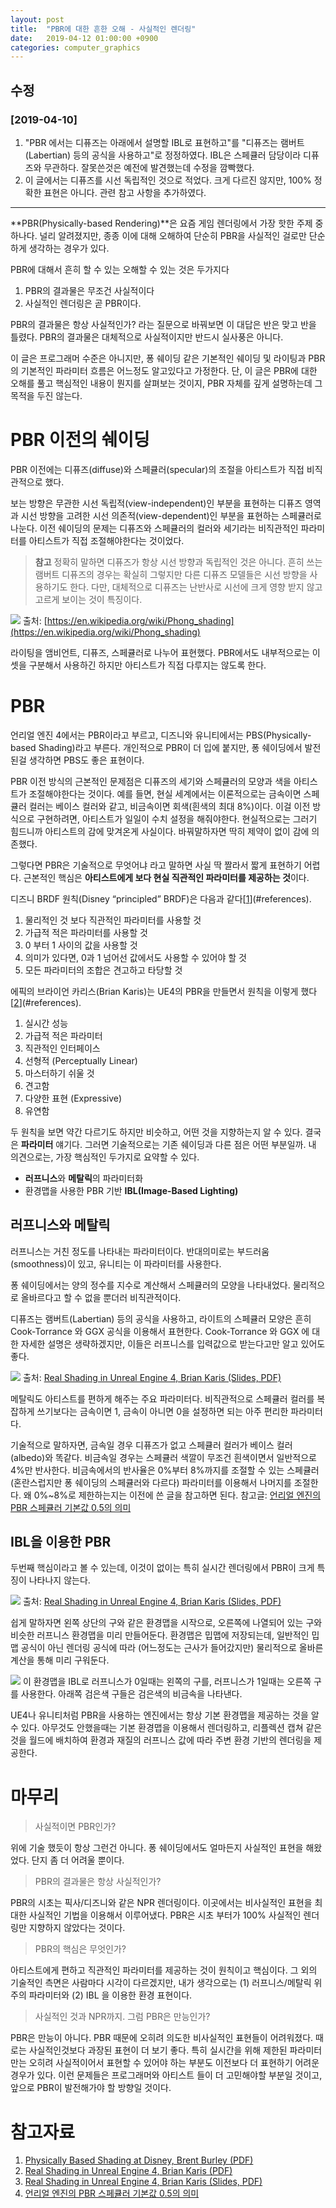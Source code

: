 ```yaml
---
layout: post
title:  "PBR에 대한 흔한 오해 - 사실적인 렌더링"
date:   2019-04-12 01:00:00 +0900
categories: computer_graphics
---
```

## 수정
### [2019-04-10]
1. "PBR 에서는 디퓨즈는 아래에서 설명할 IBL로 표현하고"를 "디퓨즈는 램버트(Labertian) 등의 공식을 사용하고"로 정정하였다. IBL은 스페큘러 담당이라 디퓨즈와 무관하다. 잘못쓴것은 예전에 발견했는데 수정을 깜빡했다.
2. 이 글에서는 디퓨즈를 시선 독립적인 것으로 적었다. 크게 다르진 않지만, 100% 정확한 표현은 아니다. 관련 참고 사항을 추가하였다.

---

**PBR(Physically-based Rendering)**은 요즘 게임 렌더링에서 가장 핫한 주제 중 하나다. 널리 알려졌지만, 종종 이에 대해 오해하여 단순히 PBR을 사실적인 걸로만 단순하게 생각하는 경우가 있다.

PBR에 대해서 흔히 할 수 있는 오해할 수 있는 것은 두가지다

1. PBR의 결과물은 무조건 사실적이다
2. 사실적인 렌더링은 곧 PBR이다.

PBR의 결과물은 항상 사실적인가? 라는 질문으로 바꿔보면 이 대답은 반은 맞고 반을 틀렸다. PBR의 결과물은 대체적으로 사실적이지만 반드시 실사풍은 아니다.

이 글은 프로그래머 수준은 아니지만, 퐁 쉐이딩 같은 기본적인 쉐이딩 및 라이팅과 PBR의 기본적인 파라미터 흐름은 어느정도 알고있다고 가정한다. 단, 이 글은 PBR에 대한 오해를 풀고 핵심적인 내용이 뭔지를 살펴보는 것이지, PBR 자체를 깊게 설명하는데 그 목적을 두진 않는다.

# PBR 이전의 쉐이딩
PBR 이전에는 디퓨즈(diffuse)와 스페큘러(specular)의 조절을 아티스트가 직접 비직관적으로 했다.

보는 방향은 무관한 시선 독립적(view-independent)인 부분을 표현하는 디퓨즈 영역과 시선 방향을 고려한 시선 의존적(view-dependent)인 부분을 표현하는 스페큘러로 나눈다. 이전 쉐이딩의 문제는 디퓨즈와 스페큘러의 컬러와 세기라는 비직관적인 파라미터를 아티스트가 직접 조절해야한다는 것이었다.

> **참고**
> 정확히 말하면 디퓨즈가 항상 시선 방향과 독립적인 것은 아니다. 흔히 쓰는 램버트 디퓨즈의 경우는 확실히 그렇지만 다른 디퓨즈 모델들은 시선 방향을 사용하기도 한다. 다만, 대체적으로 디퓨즈는 난반사로 시선에 크게 영향 받지 않고 고르게 보이는 것이 특징이다.

![](https://lh3.googleusercontent.com/-lJ0BUmU7hho/Ws9gOICFsHI/AAAAAAAASn0/Rq-bdTbH650s7ei3QeLofyQXFisdxRREQCHMYCw/s0/Phong_components_version_4.png)
출처: [https://en.wikipedia.org/wiki/Phong_shading](https://en.wikipedia.org/wiki/Phong_shading)

라이팅을 앰비언트, 디퓨즈, 스페큘러로 나누어 표현했다. PBR에서도 내부적으로는 이 셋을 구분해서 사용하긴 하지만 아티스트가 직접 다루지는 않도록 한다.

# PBR
언리얼 엔진 4에서는 PBR이라고 부르고, 디즈니와 유니티에서는 PBS(Physically-based Shading)라고 부른다. 개인적으로 PBR이 더 입에 붙지만, 퐁 쉐이딩에서 발전된걸 생각하면 PBS도 좋은 표현이다.

PBR 이전 방식의 근본적인 문제점은 디퓨즈의 세기와 스페큘러의 모양과 색을 아티스트가 조절해야한다는 것이다. 예를 들면, 현실 세계에서는 이론적으로는 금속이면 스페큘러 컬러는 베이스 컬러와 같고, 비금속이면 회색(흰색의 최대 8%)이다. 이걸 이전 방식으로 구현하려면, 아티스트가 일일이 수치 설정을 해줘야한다. 현실적으로는 그러기 힘드니까 아티스트의 감에 맞겨온게 사실이다. 바꿔말하자면 딱히 제약이 없이 감에 의존했다.

그렇다면 PBR은 기술적으로 무엇어냐 라고 말하면 사실 딱 짤라서 짧게 표현하기 어렵다. 근본적인 핵심은 **아티스트에게 보다 현실 직관적인 파라미터를 제공하는 것**이다. 

디즈니 BRDF 원칙(Disney “principled” BRDF)은 다음과 같다[[1]](#references).

1. 물리적인 것 보다 직관적인 파라미터를 사용할 것
1. 가급적 적은 파라미터를 사용할 것
1. 0 부터 1 사이의 값을 사용할 것
1. 의미가 있다면, 0과 1 넘어선 값에서도 사용할 수 있어야 할 것
1. 모든 파라미터의 조합은 견고하고 타당할 것

에픽의 브라이언 카리스(Brian Karis)는 UE4의 PBR을 만들면서 원칙을 이렇게 했다[[2]](#references).

1. 실시간 성능
2. 가급적 적은 파라미터
3. 직관적인 인터페이스
4. 선형적 (Perceptually Linear)
5. 마스터하기 쉬울 것
6. 견고함
7. 다양한 표현 (Expressive)
8. 유연함

두 원칙을 보면 약간 다르기도 하지만 비슷하고, 어떤 것을 지향하는지 알 수 있다. 결국은 **파라미터** 얘기다. 그러면 기술적으로는 기존 쉐이딩과 다른 점은 어떤 부분일까. 내 의견으로는, 가장 핵심적인 두가지로 요약할 수 있다.

* **러프니스**와 **메탈릭**의 파라미터화
* 환경맵을 사용한 PBR 기반 **IBL(Image-Based Lighting)**

## 러프니스와 메탈릭
러프니스는 거친 정도를 나타내는 파라미터이다. 반대의미로는 부드러움(smoothness)이 있고, 유니티는 이 파라미터를 사용한다.

퐁 쉐이딩에서는 양의 정수를 지수로 계산해서 스페큘러의 모양을 나타내었다. 물리적으로 올바르다고 할 수 없을 뿐더러 비직관적이다.

디퓨즈는 램버트(Labertian) 등의 공식을 사용하고, 라이트의 스페큘러 모양은 흔히 Cook-Torrance 와 GGX 공식을 이용해서 표현한다. Cook-Torrance 와 GGX 에 대한 자세한 설명은 생략하겠지만, 이들은 러프니스를 입력값으로 받는다고만 알고 있어도 좋다.

![](https://lh3.googleusercontent.com/-vxiTEBCQyZQ/Ws9nUyYY6yI/AAAAAAAASoE/o5aM6fAkc6c0cagOjBVkA3kyVfWfn_vMACHMYCw/s0/image_24769.jpg)
출처: [Real Shading in Unreal Engine 4, Brian Karis (Slides, PDF)](#references)

메탈릭도 아티스트를 편하게 해주는 주요 파라미터다. 비직관적으로 스페큘러 컬러를 복잡하게 쓰기보다는 금속이면 1, 금속이 아니면 0을 설정하면 되는 아주 편리한 파라미터다.

기술적으로 말하자면, 금속일 경우 디퓨즈가 없고 스페큘러 컬러가 베이스 컬러(albedo)와 똑같다. 비금속일 경우는 스페큘러 색깔이 무조건 흰색이면서 일반적으로 4%만 반사한다. 비금속에서의 반사율은 0%부터 8%까지를 조절할 수 있는 스페큘러(혼란스럽지만 퐁 쉐이딩의 스페큘러와 다르다) 파라미터를 이용해서 나머지를 조절한다. 왜 0%~8%로 제한하는지는 이전에 쓴 글을 참고하면 된다. 참고글: [언리얼 엔진의 PBR 스페큘러 기본값 0.5의 의미][4]

## IBL을 이용한 PBR
두번째 핵심이라고 볼 수 있는데, 이것이 없이는 특히 실시간 렌더링에서 PBR이 크게 특징이 나타나지 않는다.

![](https://lh3.googleusercontent.com/-F6Yqut3kMRc/Ws9pEHp8qGI/AAAAAAAASoU/-Uwl6bdFMEEKCMS55ptkeArHwzRZLvmIwCHMYCw/s0/2018-04-12_23-11-22.png)
출처: [Real Shading in Unreal Engine 4, Brian Karis (Slides, PDF)](#references)

쉽게 말하자면 왼쪽 상단의 구와 같은 환경맵을 시작으로, 오른쪽에 나열되어 있는 구와 비슷한 러프니스 환경맵을 미리 만들어둔다. 환경맵은 밉맵에 저장되는데, 일반적인 밉맵 공식이 아닌 렌더링 공식에 따라 (어느정도는 근사가 들어갔지만) 물리적으로 올바른 계산을 통해 미리 구워둔다.

![](https://lh3.googleusercontent.com/-004ANeXC4m0/Ws9p1w3gb0I/AAAAAAAASog/L2aWB_wGex0BSextUfMdzuvFzIleFWsmwCHMYCw/s0/2018-04-12_23-14-45.png)
이 환경맵을 IBL로 러프니스가 0일때는 왼쪽의 구를, 러프니스가 1일때는 오른쪽 구를 사용한다. 아래쪽 검은색 구들은 검은색의 비금속을 나타낸다.

UE4나 유니티처럼 PBR을 사용하는 엔진에서는 항상 기본 환경맵을 제공하는 것을 알 수 있다. 아무것도 안했을때는 기본 환경맵을 이용해서 렌더링하고, 리플렉션 캡쳐 같은 것을 월드에 배치하여 환경과 재질의 러프니스 값에 따라 주변 환경 기반의 렌더링을 제공한다.

# 마무리
> 사실적이면 PBR인가?

위에 기술 했듯이 항상 그런건 아니다. 퐁 쉐이딩에서도 얼마든지 사실적인 표현을 해왔었다. 단지 좀 더 어려울 뿐이다.

> PBR의 결과물은 항상 사실적인가?

PBR의 시초는 픽사/디즈니와 같은 NPR 렌더링이다. 이곳에서는 비사실적인 표현을 최대한 사실적인 기법을 이용해서 이루어냈다. PBR은 시초 부터가 100% 사실적인 렌더링만 지향하지 않았다는 것이다.

> PBR의 핵심은 무엇인가?

아티스트에게 편하고 직관적인 파라미터를 제공하는 것이 원칙이고 핵심이다. 그 외의 기술적인 측면은 사람마다 시각이 다르겠지만, 내가 생각으로는 (1) 러프니스/메탈릭 위주의 파라미터와 (2) IBL 을 이용한 환경 표현이다.

> 사실적인 것과 NPR까지. 그럼 PBR은 만능인가?

PBR은 만능이 아니다. PBR 때문에 오히려 의도한 비사실적인 표현들이 어려워졌다. 때로는 사실적인것보다 과장된 표현이 더 보기 좋다. 특히 실시간을 위해 제한된 파라미터만는 오히려 사실적이어서 표현할 수 있어야 하는 부분도 이전보다 더 표현하기 어려운 경우가 있다. 이런 문제들은 프로그래머와 아티스트 들이 더 고민해야할 부분일 것이고, 앞으로 PBR이 발전해가야 할 방향일 것이다.

# 참고자료
<a name="references"></a>
1. [Physically Based Shading at Disney, Brent Burley (PDF)][1]
1. [Real Shading in Unreal Engine 4, Brian Karis (PDF)][2]
1. [Real Shading in Unreal Engine 4, Brian Karis (Slides, PDF)][3]
1. [언리얼 엔진의 PBR 스페큘러 기본값 0.5의 의미][4]

[1]: http://blog.selfshadow.com/publications/s2012-shading-course/burley/s2012_pbs_disney_brdf_notes_v3.pdf
[2]: http://blog.selfshadow.com/publications/s2013-shading-course/karis/s2013_pbs_epic_notes_v2.pdf
[3]: http://blog.selfshadow.com/publications/s2013-shading-course/karis/s2013_pbs_epic_slides.pdf
[4]: https://blog.hybrids.kr/224